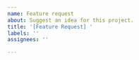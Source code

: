 ```yaml
---
name: Feature request
about: Suggest an idea for this project.
title: '[Feature Request] '
labels: ''
assignees: ''

---
```


<!-- Please search the wiki and existing tickets first. For example, we are not going to add a "preview" or "wysiwyg" mode. -->

<!-- Please set low expectations for adding new features, we prefer to keep the app simple. -->
